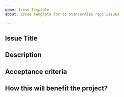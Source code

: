 ```yaml
---
name: Issue Template
about: Issue template for to standardize repo issues

---
```


## Issue Title

## Description
<!--- Describe the reason of the issue, what is the problem you want to solve, the bug you want to fix, etc -->

## Acceptance criteria
<!--- Describe what have the to be done so the future commit can be accepted -->

## How this will benefit the project?

